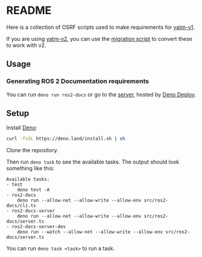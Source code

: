 # README

Here is a collection of OSRF scripts used to make requirements for
[yatm-v1](https://github.com/audrow/yatm).

If you are using [yatm-v2](https://github.com/paudrow/yatm-v2), you can use the
[migration script](https://github.com/paudrow/yatm-v2/tree/main/src/migrate_v1_requirements)
to convert these to work with v2.

## Usage

### Generating ROS 2 Documentation requirements

You can run `deno run ros2-docs` or go to the
[server](https://yatm-v1-ros2-doc.deno.dev/), hosted by
[Deno Deploy](https://deno.com/deploy).

## Setup

Install [Deno](https://deno.com/):

```bash
curl -fsSL https://deno.land/install.sh | sh
```

Clone the repository.

Then run `deno task` to see the available tasks. The output should look
something like this:

```
Available tasks:
- test
    deno test -A
- ros2-docs
    deno run --allow-net --allow-write --allow-env src/ros2-docs/cli.ts
- ros2-docs-server
    deno run --allow-net --allow-write --allow-env src/ros2-docs/server.ts
- ros2-docs-server-dev
    deno run --watch --allow-net --allow-write --allow-env src/ros2-docs/server.ts
```

You can run `deno task <task>` to run a task.
